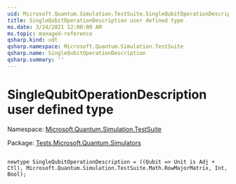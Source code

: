 ```yaml
---
uid: Microsoft.Quantum.Simulation.TestSuite.SingleQubitOperationDescription
title: SingleQubitOperationDescription user defined type
ms.date: 3/24/2021 12:00:00 AM
ms.topic: managed-reference
qsharp.kind: udt
qsharp.namespace: Microsoft.Quantum.Simulation.TestSuite
qsharp.name: SingleQubitOperationDescription
qsharp.summary: ''
---
```


# SingleQubitOperationDescription user defined type

Namespace: [Microsoft.Quantum.Simulation.TestSuite](xref:Microsoft.Quantum.Simulation.TestSuite)

Package: [Tests.Microsoft.Quantum.Simulators](https://nuget.org/packages/Tests.Microsoft.Quantum.Simulators)




```qsharp

newtype SingleQubitOperationDescription = ((Qubit => Unit is Adj + Ctl), Microsoft.Quantum.Simulation.TestSuite.Math.RowMajorMatrix, Int, Bool);
```

